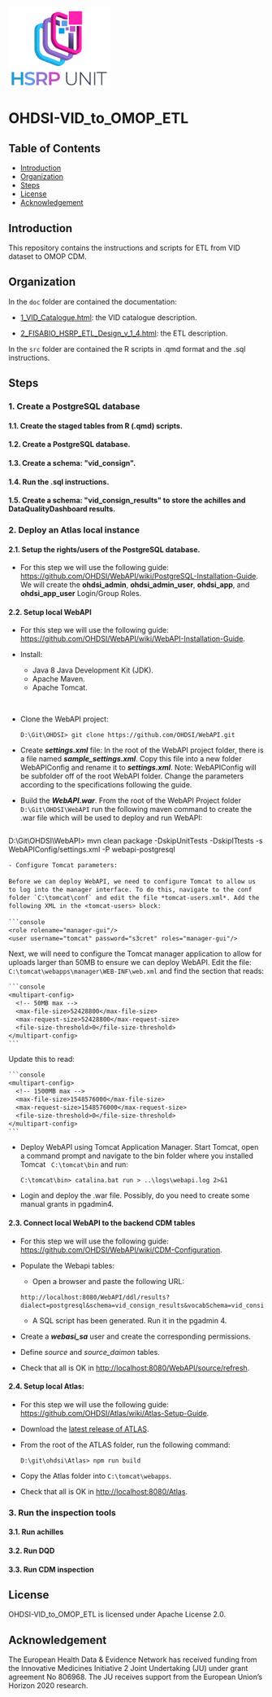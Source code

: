 <img src="logo_grupo.png" alt="Logo" width="200">

# OHDSI-VID_to_OMOP_ETL

## Table of Contents

- [Introduction](#introduction)
- [Organization](#organization)
- [Steps](#steps)
- [License](#license)
- [Acknowledgement](#acknowledgement)

## Introduction

This repository contains the instructions and scripts for ETL from VID dataset to OMOP CDM.

## Organization

In the `doc` folder are contained the documentation: 

- [1_VID_Catalogue.html](doc/1_VID_Catalogue.html): the VID catalogue description.

- [2_FISABIO_HSRP_ETL_Design_v_1_4.html](doc/2_FISABIO_HSRP_ETL_Design_v_1_4.html): the ETL description.

In the `src` folder are contained the R scripts in .qmd format and the .sql instructions.

## Steps

### 1. Create a PostgreSQL database

####  1.1. Create the staged tables from R (.qmd) scripts.

####  1.2. Create a PostgreSQL database.

####  1.3. Create a schema: "vid_consign". 

####  1.4. Run the .sql instructions.

####  1.5. Create a schema: "vid_consign_results" to store the achilles and DataQualityDashboard results.

### 2. Deploy an Atlas local instance

####  2.1. Setup the rights/users of the PostgreSQL database. 

- For this step we will use the following guide: <https://github.com/OHDSI/WebAPI/wiki/PostgreSQL-Installation-Guide>.
  We will create the **ohdsi_admin**, **ohdsi_admin_user**, **ohdsi_app**, and **ohdsi_app_user** Login/Group Roles.
  
#### 2.2. Setup local WebAPI 

- For this step we will use the following guide: <https://github.com/OHDSI/WebAPI/wiki/WebAPI-Installation-Guide>.

- Install:
  - Java 8 Java Development Kit (JDK).
  - Apache Maven.
  - Apache Tomcat.
  
<br>

- Clone the WebAPI project:
  
  ```console
  D:\Git\OHDSI> git clone https://github.com/OHDSI/WebAPI.git
  ```
- Create ***settings.xml*** file: In the root of the WebAPI project folder, there is a file named ***sample_settings.xml***. Copy this file into a new folder WebAPIConfig and rename it to ***settings.xml***. Note: WebAPIConfig will be subfolder off of the root WebAPI folder. Change the parameters according to the specifications following the guide.

- Build the ***WebAPI.war***. From the root of the WebAPI Project folder `D:\Git\OHDSI\WebAPI` run the following maven command to create the .war file which will be used to deploy and run WebAPI:

  ```console
D:\Git\OHDSI\WebAPI> mvn clean package -DskipUnitTests -DskipITtests -s WebAPIConfig/settings.xml -P webapi-postgresql
  ```
- Configure Tomcat parameters:

  Before we can deploy WebAPI, we need to configure Tomcat to allow us to log into the manager interface. To do this, navigate to the conf folder `C:\tomcat\conf` and edit the file *tomcat-users.xml*. Add the following XML in the <tomcat-users> block:
  
  ```console
  <role rolename="manager-gui"/>
  <user username="tomcat" password="s3cret" roles="manager-gui"/>
  ```
  
  Next, we will need to configure the Tomcat manager application to allow for uploads larger than 50MB to ensure we can deploy WebAPI. Edit the file: ` C:\tomcat\webapps\manager\WEB-INF\web.xml` and find the section that reads:
    
    ```console
    <multipart-config>
      <!-- 50MB max -->
      <max-file-size>52428800</max-file-size>
      <max-request-size>52428800</max-request-size>
      <file-size-threshold>0</file-size-threshold>
    </multipart-config>
    ```
    
  Update this to read:
    
    ```console
    <multipart-config>
      <!-- 1500MB max -->
      <max-file-size>1548576000</max-file-size>
      <max-request-size>1548576000</max-request-size>
      <file-size-threshold>0</file-size-threshold>
    </multipart-config>
    ``` 

- Deploy WebAPI using Tomcat Application Manager. Start Tomcat, open a command prompt and navigate to the bin folder where you installed Tomcat ` C:\tomcat\bin` and run:

    ```console
    C:\tomcat\bin> catalina.bat run > ..\logs\webapi.log 2>&1
    ```
- Login and deploy the .war file. Possibly, do you need to create some manual grants in pgadmin4.

#### 2.3. Connect local WebAPI to the backend CDM tables

- For this step we will use the following guide: <https://github.com/OHDSI/WebAPI/wiki/CDM-Configuration>.

- Populate the Webapi tables:

  - Open a browser and paste the following URL:
  
  ```console
  http://localhost:8080/WebAPI/ddl/results?dialect=postgresql&schema=vid_consign_results&vocabSchema=vid_consign&tempSchema=vid_consign_temp&initConceptHierarchy=true
  ```
  
  - A SQL script has been generated. Run it in the pgadmin 4.
  
- Create a ***webasi_sa*** user and create the corresponding permissions.
  
- Define *source* and *source_daimon* tables.

- Check that all is OK in <http://localhost:8080/WebAPI/source/refresh>.

#### 2.4. Setup local Atlas:

- For this step we will use the following guide: <https://github.com/OHDSI/Atlas/wiki/Atlas-Setup-Guide>.

- Download the [latest release of ATLAS](https://github.com/OHDSI/Atlas/releases).

- From the root of the ATLAS folder, run the following command:

  ```console
  D:\git\ohdsi\Atlas> npm run build
  ```
- Copy the Atlas folder into `C:\tomcat\webapps`.

- Check that all is OK in <http://localhost:8080/Atlas>.

### 3. Run the inspection tools

#### 3.1. Run achilles

#### 3.2. Run DQD

#### 3.3. Run CDM inspection

## License

OHDSI-VID_to_OMOP_ETL is licensed under Apache License 2.0.

## Acknowledgement

The European Health Data & Evidence Network has received funding from the Innovative Medicines Initiative 2 Joint Undertaking (JU) under grant agreement No 806968. The JU receives support from the European Union’s Horizon 2020 research.
